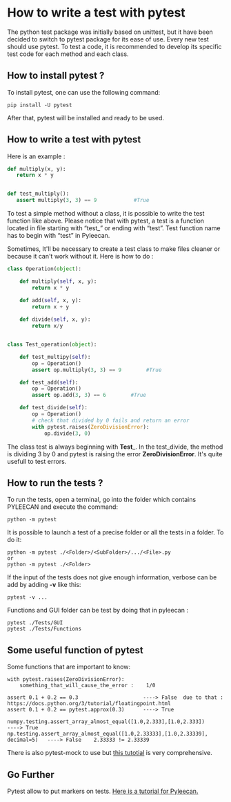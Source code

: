 # How to write a test with pytest

The python test package was initially based on unittest, but it have been decided to switch to pytest package for its ease of use. Every new test should use pytest. 
To test a code, it is recommended to develop its specific test code for each method and each class.

## How to install pytest ?

To install pytest, one can use the following command:
```
pip install -U pytest
```
After that, pytest will be installed and ready to be used.

## How to write a test with pytest

Here is an example :
 
 ```py
def multiply(x, y):
    return x * y


def test_multiply():
    assert multiply(3, 3) == 9            #True
```

To test a simple method without a class, it is possible to write the test function like above. 
Please notice that with pytest, a test is a function located in file starting with “test_” or ending with “test”. Test function name has to begin with “test” in Pyleecan.

Sometimes, It'll be necessary to create a test class to make files cleaner or because it can't work without it. Here is how to do :

```py
class Operation(object):

    def multiply(self, x, y):
        return x * y

    def add(self, x, y):
        return x + y
    
    def divide(self, x, y):
        return x/y


class Test_operation(object):

    def test_multipy(self):
        op = Operation()
        assert op.multiply(3, 3) == 9        #True

    def test_add(self):
        op = Operation()
        assert op.add(3, 3) == 6        #True

    def test_divide(self):
        op = Operation()
        # check that divided by 0 fails and return an error
        with pytest.raises(ZeroDivisionError):
            op.divide(3, 0)

```

The class test is always beginning with __Test___. In the test_divide, the method is dividing 3 by 0 and pytest is raising the error __ZeroDivisionError__. It's quite
usefull to test errors.

## How to run the tests ?

To run the tests, open a terminal, go into the folder which contains PYLEECAN and execute the command:
```
python -m pytest
```
It is possible to launch a test of a precise folder or all the tests in a folder. To do it:
```
python -m pytest ./<Folder>/<SubFolder>/.../<File>.py
or
python -m pytest ./<Folder>
```
If the input of the tests does not give enough information, verbose can be add by adding __-v__ like this:
```
pytest -v ...
```
Functions and GUI folder can be test by doing that in pyleecan :
```
pytest ./Tests/GUI
pytest ./Tests/Functions
```

## Some useful function of pytest

Some functions that are important to know:
```
with pytest.raises(ZeroDivisionError):
    something_that_will_cause_the_error :    1/0
    
assert 0.1 + 0.2 == 0.3                     ----> False  due to that :  https://docs.python.org/3/tutorial/floatingpoint.html
assert 0.1 + 0.2 == pytest.approx(0.3)      ----> True

numpy.testing.assert_array_almost_equal([1.0,2.333],[1.0,2.333])               ----> True
np.testing.assert_array_almost_equal([1.0,2.33333],[1.0,2.33339], decimal=5)   ----> False    2.33333 != 2.33339
```
There is also pytest-mock to use but [this tutotial](https://changhsinlee.com/pytest-mock/) is very comprehensive.

## Go Further

Pytest allow to put markers on tests. [Here is a tutorial for Pyleecan.](https://github.com/BenjaminGabet/pyleecan-doc/blob/patch-1/Tests_Turorials/how.to.use.marks.md)

